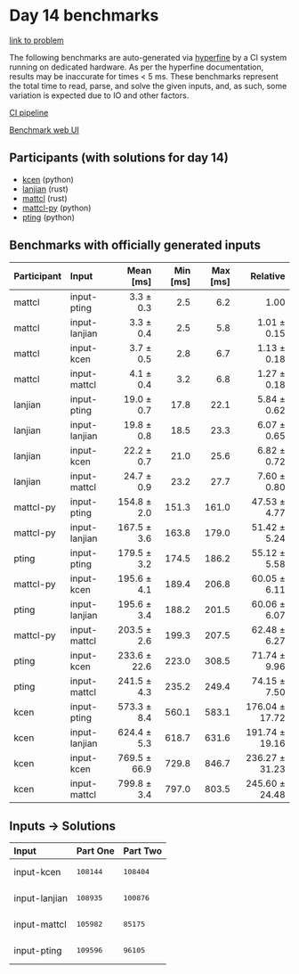 # Day 14 benchmarks

[link to problem](https://adventofcode.com/2023/day/14)

The following benchmarks are auto-generated via
[hyperfine](https://github.com/sharkdp/hyperfine) by a CI system running on
dedicated hardware. As per the hyperfine documentation, results may be
inaccurate for times < 5 ms. These benchmarks represent the total time to read,
parse, and solve the given inputs, and, as such, some variation is expected due
to IO and other factors.

[CI pipeline](http://ci.papercode.net:8080/teams/main/pipelines/aoc2023)

[Benchmark web UI](https://aoc.ancalagon.black)


## Participants (with solutions for day 14)

- [kcen](https://github.com/kcen/aoc2023) (python)
- [lanjian](https://github.com/lanjian/aoc-2023) (rust)
- [mattcl](https://github.com/mattcl/aoc2023) (rust)
- [mattcl-py](https://github.com/mattcl/aoc2023-py) (python)
- [pting](https://github.com/pting/aoc2023) (python)


## Benchmarks with officially generated inputs

| Participant | Input | Mean [ms] | Min [ms] | Max [ms] | Relative |
|:---|:---|---:|---:|---:|---:|
| mattcl | input-pting | 3.3 ± 0.3 | 2.5 | 6.2 | 1.00 |
| mattcl | input-lanjian | 3.3 ± 0.4 | 2.5 | 5.8 | 1.01 ± 0.15 |
| mattcl | input-kcen | 3.7 ± 0.5 | 2.8 | 6.7 | 1.13 ± 0.18 |
| mattcl | input-mattcl | 4.1 ± 0.4 | 3.2 | 6.8 | 1.27 ± 0.18 |
| lanjian | input-pting | 19.0 ± 0.7 | 17.8 | 22.1 | 5.84 ± 0.62 |
| lanjian | input-lanjian | 19.8 ± 0.8 | 18.5 | 23.3 | 6.07 ± 0.65 |
| lanjian | input-kcen | 22.2 ± 0.7 | 21.0 | 25.6 | 6.82 ± 0.72 |
| lanjian | input-mattcl | 24.7 ± 0.9 | 23.2 | 27.7 | 7.60 ± 0.80 |
| mattcl-py | input-pting | 154.8 ± 2.0 | 151.3 | 161.0 | 47.53 ± 4.77 |
| mattcl-py | input-lanjian | 167.5 ± 3.6 | 163.8 | 179.0 | 51.42 ± 5.24 |
| pting | input-pting | 179.5 ± 3.2 | 174.5 | 186.2 | 55.12 ± 5.58 |
| mattcl-py | input-kcen | 195.6 ± 4.1 | 189.4 | 206.8 | 60.05 ± 6.11 |
| pting | input-lanjian | 195.6 ± 3.4 | 188.2 | 201.5 | 60.06 ± 6.07 |
| mattcl-py | input-mattcl | 203.5 ± 2.6 | 199.3 | 207.5 | 62.48 ± 6.27 |
| pting | input-kcen | 233.6 ± 22.6 | 223.0 | 308.5 | 71.74 ± 9.96 |
| pting | input-mattcl | 241.5 ± 4.3 | 235.2 | 249.4 | 74.15 ± 7.50 |
| kcen | input-pting | 573.3 ± 8.4 | 560.1 | 583.1 | 176.04 ± 17.72 |
| kcen | input-lanjian | 624.4 ± 5.3 | 618.7 | 631.6 | 191.74 ± 19.16 |
| kcen | input-kcen | 769.5 ± 66.9 | 729.8 | 846.7 | 236.27 ± 31.23 |
| kcen | input-mattcl | 799.8 ± 3.4 | 797.0 | 803.5 | 245.60 ± 24.48 |


## Inputs -> Solutions

| Input | Part One | Part Two |
|:---|:---|:---|
|input-kcen|<pre>108144</pre>|<pre>108404</pre>|
|input-lanjian|<pre>108935</pre>|<pre>100876</pre>|
|input-mattcl|<pre>105982</pre>|<pre>85175</pre>|
|input-pting|<pre>109596</pre>|<pre>96105</pre>|